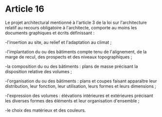 # Article 16

Le projet architectural mentionné à l'article 3 de la loi sur l'architecture relatif au recours obligatoire à l'architecte, comporte au moins les documents graphiques et écrits définissant :

-l'insertion au site, au relief et l'adaptation au climat ;

-l'implantation du ou des bâtiments compte tenu de l'alignement, de la marge de recul, des prospects et des niveaux topographiques ;

-la composition du ou des bâtiments : plans de masse précisant la disposition relative des volumes ;

-l'organisation du ou des bâtiments : plans et coupes faisant apparaître leur distribution, leur fonction, leur utilisation, leurs formes et leurs dimensions ;

-l'expression des volumes : élévations intérieures et extérieures précisant les diverses formes des éléments et leur organisation d'ensemble ;

-le choix des matérieux et des couleurs.

